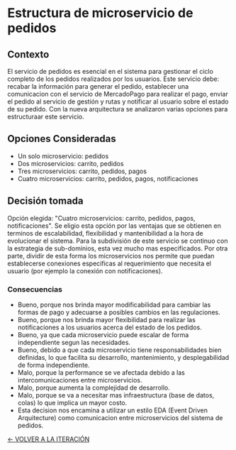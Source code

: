 # Estructura de microservicio de pedidos

## Contexto

El servicio de pedidos es esencial en el sistema para gestionar el ciclo completo de los pedidos realizados por los usuarios. Este servicio debe: recabar la información para generar el pedido, establecer una comunicacion con el servicio de MercadoPago para realizar el pago, enviar el pedido al servicio de gestión y rutas y notificar al usuario sobre el estado de su pedido. Con la nueva arquitectura se analizaron varias opciones para estructuraar este servicio.

## Opciones Consideradas

* Un solo microservicio: pedidos
* Dos microservicios: carrito, pedidos
* Tres microservicios: carrito, pedidos, pagos
* Cuatro microservicios: carrito, pedidos, pagos, notificaciones

## Decisión tomada

Opción elegida: "Cuatro microservicios: carrito, pedidos, pagos, notificaciones". Se eligio esta opción por las ventajas que se obtienen en terminos de escalabilidad, flexibilidad y mantenibilidad a la hora de evolucionar el sistema. Para la subdivisión de este servicio se continuo con la estrategia de sub-dominios, esta vez mucho mas especificados.
Por otra parte, dividir de esta forma los microservicios nos permite que puedan establecerse conexiones especificas al requerimiento que necesita el usuario (por ejemplo la conexión con notificaciones).

### Consecuencias

* Bueno, porque nos brinda mayor modificabilidad para cambiar las formas de pago y adecuarse a posibles cambios en las regulaciones.
* Bueno, porque nos brinda mayor flexibilidad para realizar las notificaciones a los usuarios acerca del estado de los pedidos.
* Bueno, ya que cada microservicio puede escalar de forma independiente segun las necesidades.
* Bueno, debido a que cada microservicio tiene responsabilidades bien definidas, lo que facilita su desarrollo, mantenimiento, y desplegabilidad de forma independiente.
* Malo, porque la performance se ve afectada debido a las intercomunicaciones entre microservicios.
* Malo, porque aumenta la complejidad de desarrollo.
* Malo, porque se va a necesitar mas infraestructura (base de datos, colas) lo que implica un mayor costo.
* Esta decision nos encamina a utilizar un estilo EDA (Event Driven Arquitecture) como comunicacion entre microservicios del sistema de pedidos. 

[<- VOLVER A LA ITERACIÓN](/docs/iteraciones/iteracion-2.md)